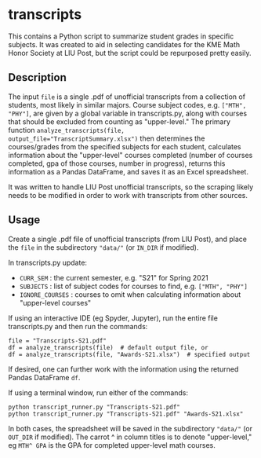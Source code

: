 # transcripts

This contains a Python script to summarize student grades in specific
subjects. It was created to aid in selecting candidates for the
KME Math Honor Society at LIU Post, but the script could 
be repurposed pretty easily. 

## Description
The input `file` is a single .pdf of unofficial transcripts from a collection of students, most likely in similar majors. 
Course subject codes, e.g. `["MTH", "PHY"]`, are given by a global variable in transcripts.py, along with courses that
should be excluded from counting as "upper-level."  The primary function `analyze_transcripts(file, output_file="TranscriptSummary.xlsx")`
then determines the courses/grades from the specified subjects for each student, calculates information about the "upper-level" courses completed (number of courses completed, gpa of those courses, number in progress), returns this information as a Pandas DataFrame, and saves it as an Excel spreadsheet.

It was written to handle LIU Post
unofficial transcripts, so the scraping likely needs to be modified in order to work with transcripts from other sources.

## Usage
Create a single .pdf file of unofficial transcripts (from LIU Post), and place the `file` in the subdirectory `"data/"` (or `IN_DIR` if modified).

In transcripts.py update:
- `CURR_SEM` : the current semester, e.g. "S21" for Spring 2021
- `SUBJECTS` : list of subject codes for courses to find, e.g. `["MTH", "PHY"]`
- `IGNORE_COURSES` : courses to omit when calculating information about "upper-level courses"

If using an interactive IDE (eg Spyder, Jupyter), run the entire file transcripts.py and then run the commands:
```
file = "Transcripts-S21.pdf"
df = analyze_transcripts(file)  # default output file, or 
df = analyze_transcripts(file, "Awards-S21.xlsx")  # specified output
```
If desired, one can further work with the information using the returned Pandas DataFrame `df`. 

If using a terminal window, run either of the commands:
```
python transcript_runner.py "Transcripts-S21.pdf"
python transcript_runner.py "Transcripts-S21.pdf" "Awards-S21.xlsx"
```

In both cases, the spreadsheet will be saved in the subdirectory `"data/"` (or `OUT_DIR` if modified). The carrot ^ in column titles is to denote "upper-level," eg `MTH^ GPA` is the GPA for completed upper-level math courses.
